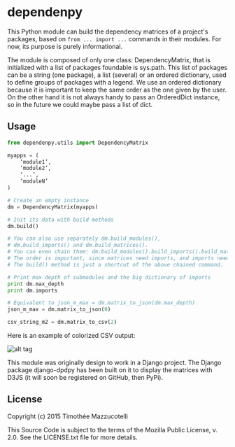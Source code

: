 dependenpy
=======

This Python module can build the dependency matrices of a project's packages, based on `from ... import ...` commands in their modules. For now, its purpose is purely informational.

The module is composed of only one class: DependencyMatrix, that is initialized with a list of packages foundable is sys.path. This list of packages can be a string (one package), a list (several) or an ordered dictionary, used to define groups of packages with a legend. We use an ordered dictionary because it is important to keep the same order as the one given by the user. On the other hand it is not always handy to pass an OrderedDict instance, so in the future we could maybe pass a list of dict.

Usage
-----

```python
from dependenpy.utils import DependencyMatrix

myapps = (
    ‘module1’,
    ‘module2’,
    ‘...’,
    ‘moduleN’
)

# Create an empty instance
dm = DependencyMatrix(myapps)

# Init its data with build methods
dm.build()

# You can also use separately dm.build_modules(),
# dm.build_imports() and dm.build_matrices().
# You can even chain them: dm.build_modules().build_imports().build_matrices().
# The order is important, since matrices need imports, and imports need modules.
# The build() method is just a shortcut of the above chained command.

# Print max depth of submodules and the big dictionary of imports
print dm.max_depth
print dm.imports

# Equivalent to json_m_max = dm.matrix_to_json(dm.max_depth)
json_m_max = dm.matrix_to_json(0)

csv_string_m2 = dm.matrix_to_csv(2)
```

Here is an example of colorized CSV output:

![alt tag](http://imageshack.com/a/img537/3731/myhqOU.png)



This module was originally design to work in a Django project.
The Django package django-dpdpy has been built on it to display the matrices with D3JS (it will soon be registered on GitHub, then PyPi).  


License
-------

Copyright (c) 2015 Timothée Mazzucotelli

This Source Code is subject to the terms of the Mozilla Public
License, v. 2.0. See the LICENSE.txt file for more details.

